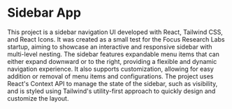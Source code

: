 # Sidebar App

This project is a sidebar navigation UI developed with React, Tailwind CSS, and React Icons. It was created as a small test for the Focus Research Labs startup, aiming to showcase an interactive and responsive sidebar with multi-level nesting. The sidebar features expandable menu items that can either expand downward or to the right, providing a flexible and dynamic navigation experience. It also supports customization, allowing for easy addition or removal of menu items and configurations. The project uses React's Context API to manage the state of the sidebar, such as visibility, and is styled using Tailwind's utility-first approach to quickly design and customize the layout.